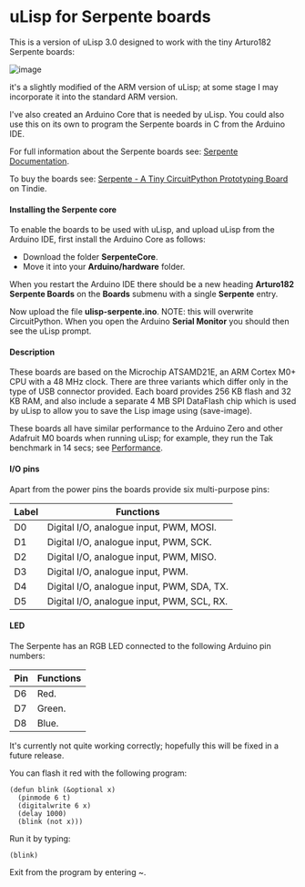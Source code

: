 # uLisp for Serpente boards

This is a version of uLisp 3.0 designed to work with the tiny Arturo182 Serpente boards:

![image](http://www.ulisp.com/pictures/3j/Serpente-small.jpg) 

it's a slightly modified of the ARM version of uLisp; at some stage I may incorporate it into the standard ARM version.

I've also created an Arduino Core that is needed by uLisp. You could also use this on its own to program the Serpente boards in C from the Arduino IDE.

For full information about the Serpente boards see: [Serpente Documentation](https://serpente.solder.party).

To buy the boards see: [Serpente - A Tiny CircuitPython Prototyping Board](https://www.tindie.com/products/arturo182/serpente-a-tiny-circuitpython-prototyping-board/) on Tindie.

#### Installing the Serpente core

To enable the boards to be used with uLisp, and upload uLisp from the Arduino IDE, first install the Arduino Core as follows:

* Download the folder **SerpenteCore**.
* Move it into your **Arduino/hardware** folder.

When you restart the Arduino IDE there should be a new heading **Arturo182 Serpente Boards** on the **Boards** submenu with a single **Serpente** entry.

Now upload the file **ulisp-serpente.ino**. NOTE: this will overwrite CircuitPython. When you open the Arduino **Serial Monitor** you should then see the uLisp prompt.

#### Description

These boards are based on the Microchip ATSAMD21E, an ARM Cortex M0+ CPU with a 48 MHz clock. There are three variants which differ only in the type of USB connector provided. Each board provides 256 KB flash and 32 KB RAM, and also include a separate 4 MB SPI DataFlash chip which is used by uLisp to allow you to save the Lisp image using (save-image).

These boards all have similar performance to the Arduino Zero and other Adafruit M0 boards when running uLisp; for example, they run the Tak benchmark in 14 secs; see [Performance](http://www.ulisp.com/show?3M#performance).

#### I/O pins

Apart from the power pins the boards provide six multi-purpose pins:

| Label | Functions |
| ----- | --------- |
| D0 | Digital I/O, analogue input, PWM, MOSI. |
| D1 | Digital I/O, analogue input, PWM, SCK. |
| D2 | Digital I/O, analogue input, PWM, MISO. |
| D3 | Digital I/O, analogue input, PWM. |
| D4 | Digital I/O, analogue input, PWM, SDA, TX. |
| D5 | Digital I/O, analogue input, PWM, SCL, RX. |

#### LED

The Serpente has an RGB LED connected to the following Arduino pin numbers:

| Pin | Functions |
| --- | --------- |
| D6 | Red. |
| D7 | Green. |
| D8 | Blue. |

It's currently not quite working correctly; hopefully this will be fixed in a future release.

You can flash it red with the following program:

````text
(defun blink (&optional x)
  (pinmode 6 t)
  (digitalwrite 6 x)
  (delay 1000)
  (blink (not x)))
````
Run it by typing:

    (blink)

Exit from the program by entering ~.
